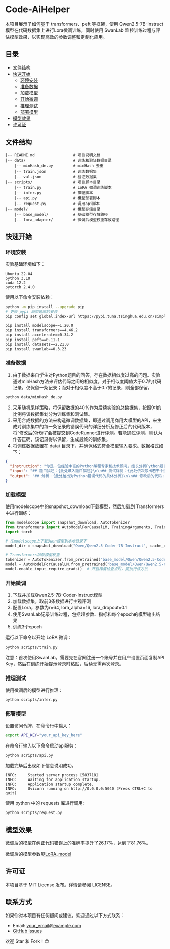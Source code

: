 # Code-AiHelper 

本项目展示了如何基于 transformers、peft 等框架，使用 Qwen2.5-7B-Instruct 模型在代码数据集上进行Lora微调训练，同时使用 SwanLab 监控训练过程与评估模型效果，以实现高效的参数调整和定制化应用。

## 目录  
- [文件结构](#文件结构)  
- [快速开始](#快速开始)  
  - [环境安装](#环境安装)  
  - [准备数据](#准备数据)
  - [加载模型](#加载模型)  
  - [开始微调](#开始微调)  
  - [推理测试](#推理测试)
  - [部署模型](#部署模型)
- [模型效果](#模型效果)  
- [许可证](#许可证)    

## 文件结构  
```
|-- README.md                 # 项目说明文档  
|-- data/                     # 训练和验证数据目录
    |-- minHash_de.py         # minHash 去重
    |-- train.json            # 训练数据集  
    |-- val.json              # 验证数据集  
|-- scripts/                  # 项目脚本目录  
    |-- train.py              # LoRA 微调训练脚本  
    |-- infer.py              # 推理脚本
    |-- api.py                # 模型部署脚本
    |-- request.py            # 调用api脚本
|-- model/                    # 模型存储目录  
    |-- base_model/           # 基础模型存放路径  
    |-- lora_adapter/         # 微调后模型权重存放路径  
```

## 快速开始  

### 环境安装  
实验基础环境如下：
```
Ubuntu 22.04
python 3.10
cuda 12.2
pytorch 2.4.0
```
使用以下命令安装依赖：  
```bash
python -m pip install --upgrade pip
# 更换 pypi 源加速库的安装
pip config set global.index-url https://pypi.tuna.tsinghua.edu.cn/simple

pip install modelscope==1.20.0
pip install transformers==4.46.2
pip install accelerate==0.34.2
pip install peft==0.11.1
pip install datasets==2.21.0
pip install swanlab==0.3.23
```

### 准备数据
1. 由于数据来自学生对Python题目的回答，存在数据相似度过高的问题。实验通过minHash方法来评估代码之间的相似度。对于相似度阈值大于0.7的代码记录，仅保留一条记录；而对于相似度不高于0.7的记录，则全部保留。
```bash
python data/minHash_de.py
```
2. 采用随机采样策略，将保留数据的40%作为后续实验的总数据集，按照9:1的比例将该数据集划分为训练集和测试集。
3. 采用合成数据的方法来构造微调数据集，即通过调用商用大模型的API，来生成对训练集中的每一条记录的错误代码的详细分析及修正后的代码版本，将“修改后的代码”会被提交到CodeRunner进行评测。若能通过评测，则认为作答正确，该记录得以保留，生成最终的训练集。
4. 将训练数据放置在 data/ 目录下，并确保格式符合模型输入要求。数据格式如下：
```json
{
  "instruction": "你是一位经验丰富的Python编程专家和技术顾问，擅长分析Python题目和学生编写的代码。你的任务是理解题目要求和测试样例，分析学生代码，找出潜在的语法或逻辑错误，提供具体的错误位置和修复建议，并用专业且易懂的方式帮助学生改进代码。请以markdown格式返回你的答案。",
  "input": "## 题目描述：{此处填入题目描述}\n\n## 测试样例：{此处依次写出若干个测试样例}\n\n## 错误代码：{此处给出相应的Python错误代码}",
  "output": "## 分析：{此处给出对Python错误代码的具体分析}\n\n## 修改后的代码：{此处给出具体的修改代码}"
}
```

### 加载模型
使用modelscope中的snapshot_download下载模型，然后加载到 Transformers 中进行训练：
```python
from modelscope import snapshot_download, AutoTokenizer
from transformers import AutoModelForCausalLM, TrainingArguments, Trainer, DataCollatorForSeq2Seq
import torch

# 在modelscope上下载Qwen模型到本地目录下
model_dir = snapshot_download("Qwen/Qwen2.5-Coder-7B-Instruct", cache_dir="/root/autodl-tmp", revision="master")

# Transformers加载模型权重
tokenizer = AutoTokenizer.from_pretrained("base_model/Qwen/Qwen2.5-Coder-7B-Instruct/", use_fast=False, trust_remote_code=True)
model = AutoModelForCausalLM.from_pretrained("base_model/Qwen/Qwen2.5-Coder-7B-Instruct/", device_map="auto", torch_dtype=torch.bfloat16)
model.enable_input_require_grads()  # 开启梯度检查点时，要执行该方法
```

### 开始微调
1. 下载并加载Qwen2.5-7B-Coder-Instruct模型
3. 加载数据集，取前3条数据进行主观评测
4. 配置Lora，参数为r=64, lora_alpha=16, lora_dropout=0.1
5. 使用SwanLab记录训练过程，包括超参数、指标和每个epoch的模型输出结果
6. 训练3个epoch
   
运行以下命令以开始 LoRA 微调：
```bash
python scripts/train.py
```

注意：首次使用SwanLab，需要先在官网注册一个账号并在用户设置页面复制API Key，然后在训练开始提示登录时粘贴，后续无需再次登录。

### 推理测试
使用微调后的模型进行推理：
```bash
python scripts/infer.py
```

### 部署模型
设置访问令牌，在命令行中输入：
```bash
export API_KEY="your_api_key_here"
```
在命令行输入以下命令启动api服务：
```bash
python scripts/api.py
```
加载完毕后出现如下信息说明成功。
```
INFO:     Started server process [583718]
INFO:     Waiting for application startup.
INFO:     Application startup complete.
INFO:     Uvicorn running on http://0.0.0.0:5040 (Press CTRL+C to quit)
```
使用 python 中的 requests 库进行调用:
```bash
python scripts/request.py
```

## 模型效果
微调后的模型在纠正代码错误上的准确率提升了26.17%，达到了81.76%。

微调后的模型参数见[LoRA_model](https://github.com/Jiangcl5/Code-AiHelper/tree/LoRA_model)

## 许可证
本项目基于 MIT License 发布。详情请参阅 LICENSE。

## 联系方式
如果你对本项目有任何疑问或建议，欢迎通过以下方式联系：
- Email: your_email@example.com
- [GitHub Issues](https://github.com/Jiangcl5/FineTuneModel/issues)

欢迎 Star 和 Fork！😊

